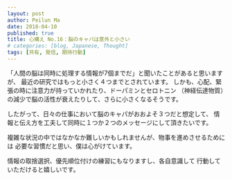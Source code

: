 ```yaml
---
layout: post
author: Peilun Ma
date: 2018-04-10
published: true
title: 心構え No.16：脳のキャパは意外と小さい
# categories: [blog, Japanese, Thought]
tags: [共有, 発信, 期待行動]
---
```

「人間の脳は同時に処理する情報が7個までだ」と聞いたことがあると思いますが、
最近の研究ではもっと小さく４つまでとされています。
しかも、心配、緊張の時に注意力が持っていかれたり、ドーパミンとセロトニン
（神経伝達物質）の減少で脳の活性が衰えたりして、さらに小さくなるそうです。

したがって、日々の仕事において脳のキャパがおおよそ３つだと想定して、
情報と伝え方を工夫して同時に１つか２つのメッセージにして頂きたいです。

複雑な状況の中ではなかなか難しいかもしれませんが、物事を進めさせるためには
必要な習慣だと思い、僕は心がけています。

情報の取捨選択、優先順位付けの練習にもなりますし、各自意識して
行動していただけると嬉しいです。
